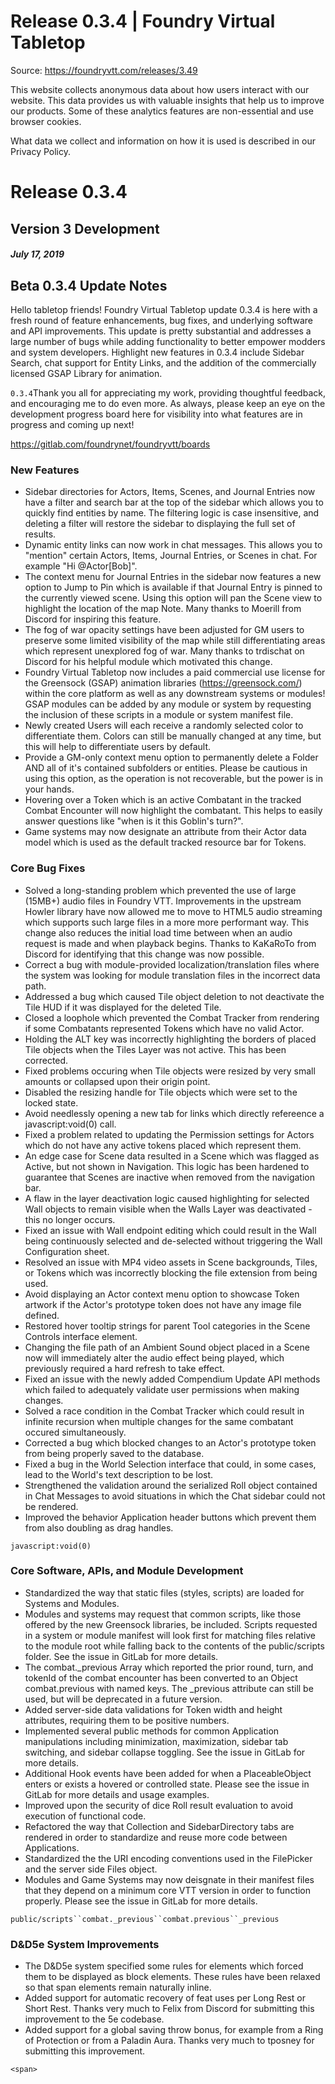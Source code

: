 # Release 0.3.4 | Foundry Virtual Tabletop

Source: https://foundryvtt.com/releases/3.49

This website collects anonymous data about how users interact with our website. This data provides us with 
        valuable insights that help us to improve our products. Some of these analytics features are non-essential 
        and use browser cookies.

What data we collect and information on how it is used is described in our 
        Privacy Policy.


# Release 0.3.4


## Version 3 Development


##### July 17, 2019


## Beta 0.3.4 Update Notes

Hello tabletop friends! Foundry Virtual Tabletop update 0.3.4 is here with a fresh round of feature enhancements, bug fixes, and underlying software and API improvements. This update is pretty substantial and addresses a large number of bugs while adding functionality to better empower modders and system developers. Highlight new features in 0.3.4 include Sidebar Search, chat support for Entity Links, and the addition of the commercially licensed GSAP Library for animation.

`0.3.4`Thank you all for appreciating my work, providing thoughtful feedback, and encouraging me to do even more. As always, please keep an eye on the development progress board here for visibility into what features are in progress and coming up next!

https://gitlab.com/foundrynet/foundryvtt/boards


### New Features

- Sidebar directories for Actors, Items, Scenes, and Journal Entries now have a filter and search bar at the top of the sidebar which allows you to quickly find entities by name. The filtering logic is case insensitive, and deleting a filter will restore the sidebar to displaying the full set of results.
- Dynamic entity links can now work in chat messages. This allows you to "mention" certain Actors, Items, Journal Entries, or Scenes in chat. For example "Hi @Actor[Bob]".
- The context menu for Journal Entries in the sidebar now features a new option to Jump to Pin which is available if that Journal Entry is pinned to the currently viewed scene. Using this option will pan the Scene view to highlight the location of the map Note. Many thanks to Moerill from Discord for inspiring this feature.
- The fog of war opacity settings have been adjusted for GM users to preserve some limited visibility of the map while still differentiating areas which represent unexplored fog of war. Many thanks to trdischat on Discord for his helpful module which motivated this change.
- Foundry Virtual Tabletop now includes a paid commercial use license for the Greensock (GSAP) animation libraries (https://greensock.com/) within the core platform as well as any downstream systems or modules! GSAP modules can be added by any module or system by requesting the inclusion of these scripts in a module or system manifest file.
- Newly created Users will each receive a randomly selected color to differentiate them. Colors can still be manually changed at any time, but this will help to differentiate users by default.
- Provide a GM-only context menu option to permanently delete a Folder AND all of it's contained subfolders or entities. Please be cautious in using this option, as the operation is not recoverable, but the power is in your hands.
- Hovering over a Token which is an active Combatant in the tracked Combat Encounter will now highlight the combatant. This helps to easily answer questions like "when is it this Goblin's turn?".
- Game systems may now designate an attribute from their Actor data model which is used as the default tracked resource bar for Tokens.


### Core Bug Fixes

- Solved a long-standing problem which prevented the use of large (15MB+) audio files in Foundry VTT. Improvements in the upstream Howler library have now allowed me to move to HTML5 audio streaming which supports such large files in a more more performant way. This change also reduces the initial load time between when an audio request is made and when playback begins. Thanks to KaKaRoTo from Discord for identifying that this change was now possible.
- Correct a bug with module-provided localization/translation files where the system was looking for module translation files in the incorrect data path.
- Addressed a bug which caused Tile object deletion to not deactivate the Tile HUD if it was displayed for the deleted Tile.
- Closed a loophole which prevented the Combat Tracker from rendering if some Combatants represented Tokens which have no valid Actor.
- Holding the ALT key was incorrectly highlighting the borders of placed Tile objects when the Tiles Layer was not active. This has been corrected.
- Fixed problems occuring when Tile objects were resized by very small amounts or collapsed upon their origin point.
- Disabled the resizing handle for Tile objects which were set to the locked state.
- Avoid needlessly opening a new tab for links which directly refereence a javascript:void(0) call.
- Fixed a problem related to updating the Permission settings for Actors which do not have any active tokens placed which represent them.
- An edge case for Scene data resulted in a Scene which was flagged as Active, but not shown in Navigation. This logic has been hardened to guarantee that Scenes are inactive when removed from the navigation bar.
- A flaw in the layer deactivation logic caused highlighting for selected Wall objects to remain visible when the Walls Layer was deactivated - this no longer occurs.
- Fixed an issue with Wall endpoint editing which could result in the Wall being continuously selected and de-selected without triggering the Wall Configuration sheet.
- Resolved an issue with MP4 video assets in Scene backgrounds, Tiles, or Tokens which was incorrectly blocking the file extension from being used.
- Avoid displaying an Actor context menu option to showcase Token artwork if the Actor's prototype token does not have any image file defined.
- Restored hover tooltip strings for parent Tool categories in the Scene Controls interface element.
- Changing the file path of an Ambient Sound object placed in a Scene now will immediately alter the audio effect being played, which previously required a hard refresh to take effect.
- Fixed an issue with the newly added Compendium Update API methods which failed to adequately validate user permissions when making changes.
- Solved a race condition in the Combat Tracker which could result in infinite recursion when multiple changes for the same combatant occured simultaneously.
- Corrected a bug which blocked changes to an Actor's prototype token from being properly saved to the database.
- Fixed a bug in the World Selection interface that could, in some cases, lead to the World's text description to be lost.
- Strengthened the validation around the serialized Roll object contained in Chat Messages to avoid situations in which the Chat sidebar could not be rendered.
- Improved the behavior Application header buttons which prevent them from also doubling as drag handles.

`javascript:void(0)`
### Core Software, APIs, and Module Development

- Standardized the way that static files (styles, scripts) are loaded for Systems and Modules.
- Modules and systems may request that common scripts, like those offered by the new Greensock libraries, be included. Scripts requested in a system or module manifest will look first for matching files relative to the module root while falling back to the contents of the public/scripts folder. See the issue in GitLab for more details.
- The combat._previous Array which reported the prior round, turn, and tokenId of the combat encounter has been converted to an Object combat.previous with named keys. The _previous attribute can still be used, but will be deprecated in a future version.
- Added server-side data validations for Token width and height attributes, requiring them to be positive numbers.
- Implemented several public methods for common Application manipulations including minimization, maximization, sidebar tab switching, and sidebar collapse toggling. See the issue in GitLab for more details.
- Additional Hook events have been added for when a PlaceableObject enters or exists a hovered or controlled state. Please see the issue in GitLab for more details and usage examples.
- Improved upon the security of dice Roll result evaluation to avoid execution of functional code.
- Refactored the way that Collection and SidebarDirectory tabs are rendered in order to standardize and reuse more code between Applications.
- Standardized the the URI encoding conventions used in the FilePicker and the server side Files object.
- Modules and Game Systems may now deisgnate in their manifest files that they depend on a minimum core VTT version in order to function properly. Please see the issue in GitLab for more details.

`public/scripts``combat._previous``combat.previous``_previous`
### D&D5e System Improvements

- The D&D5e system specified some rules for <span> elements which forced them to be displayed as block elements. These rules have been relaxed so that span elements remain naturally inline.
- Added support for automatic recovery of feat uses per Long Rest or Short Rest. Thanks very much to Felix from Discord for submitting this improvement to the 5e codebase.
- Added support for a global saving throw bonus, for example from a Ring of Protection or from a Paladin Aura. Thanks very much to tposney for submitting this improvement.

`<span>`
